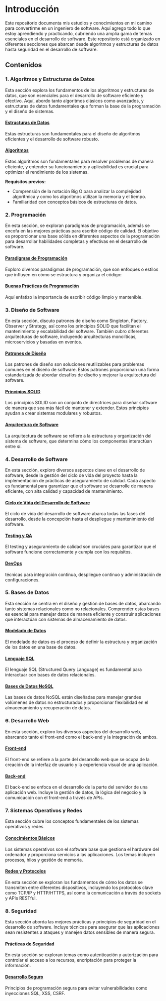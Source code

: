 # Introducción

Este repositorio documenta mis estudios y conocimientos en mi camino para convertirme en un ingeniero de software. Aquí agrego todo lo que estoy aprendiendo y practicando, cubriendo una amplia gama de temas esenciales en el desarrollo de software. Este repositorio está organizado en diferentes secciones que abarcan desde algoritmos y estructuras de datos hasta seguridad en el desarrollo de software.

## Contenidos


### 1. Algoritmos y Estructuras de Datos
Esta sección explora los fundamentos de los algoritmos y estructuras de datos, que son esenciales para el desarrollo de software eficiente y efectivo. Aquí, abordo tanto algoritmos clásicos como avanzados, y estructuras de datos fundamentales que forman la base de la programación y el diseño de sistemas.

#### [Estructuras de Datos](./data-structures/data-structure.md)
Estas estructuras son fundamentales para el diseño de algoritmos eficientes y el desarrollo de software robusto.

#### [Algoritmos](./algorithms/algorithms.md)
Estos algoritmos son fundamentales para resolver problemas de manera eficiente, y entender su funcionamiento y aplicabilidad es crucial para optimizar el rendimiento de los sistemas.

**Requisitos previos:**
- Comprensión de la notación Big O para analizar la complejidad algorítmica y como los algoritmos utilizan la memoria y el tiempo.
- Familiaridad con conceptos básicos de estructuras de datos.


### 2. Programación
En esta sección, se exploran paradigmas de programación, además se encofa en las mejores prácticas para escribir código de calidad. El objetivo es proporcionar una base sólida en diferentes aspectos de la programación para desarrollar habilidades completas y efectivas en el desarrollo de software.

#### [Paradigmas de Programación](./programming/paradigms/paradigms.md)
Exploro diversos paradigmas de programación, que son enfoques o estilos que influyen en cómo se estructura y organiza el código:

#### [Buenas Prácticas de Programación](./programming/practices.md)
Aquí enfatizo la importancia de escribir código limpio y mantenible.


### 3. Diseño de Software
En esta sección, discuto patrones de diseño como Singleton, Factory, Observer y Strategy, así como los principios SOLID que facilitan el mantenimiento y escalabilidad del software. También cubro diferentes arquitecturas de software, incluyendo arquitecturas monolíticas, microservicios y basadas en eventos.

#### [Patrones de Diseño]()
Los patrones de diseño son soluciones reutilizables para problemas comunes en el diseño de software. Estos patrones proporcionan una forma estandarizada de abordar desafíos de diseño y mejorar la arquitectura del software.

#### [Principios SOLID](./programming/solid/solid.md)
Los principios SOLID son un conjunto de directrices para diseñar software de manera que sea más fácil de mantener y extender. Estos principios ayudan a crear sistemas modulares y robustos. 

#### [Arquitectura de Software]()
La arquitectura de software se refiere a la estructura y organización del sistema de software, que determina cómo los componentes interactúan entre sí.


### 4. Desarrollo de Software
En esta sección, exploro diversos aspectos clave en el desarrollo de software, desde la gestión del ciclo de vida del proyecto hasta la implementación de prácticas de aseguramiento de calidad. Cada aspecto es fundamental para garantizar que el software se desarrolle de manera eficiente, con alta calidad y capacidad de mantenimiento.

#### [Ciclo de Vida del Desarrollo de Software]()
El ciclo de vida del desarrollo de software abarca todas las fases del desarrollo, desde la concepción hasta el despliegue y mantenimiento del software. 

#### [Testing y QA]() 
El testing y aseguramiento de calidad son cruciales para garantizar que el software funcione correctamente y cumpla con los requisitos.

#### [DevOps]()
técnicas para integración continua, despliegue continuo y administración de configuraciones.

### 5. Bases de Datos
Esta sección se centra en el diseño y gestión de bases de datos, abarcando tanto sistemas relacionales como no relacionales. Comprender estas bases es esencial para manejar datos de manera eficiente y construir aplicaciones que interactúan con sistemas de almacenamiento de datos.

#### [Modelado de Datos]()
El modelado de datos es el proceso de definir la estructura y organización de los datos en una base de datos.

#### [Lenguaje SQL]()
El lenguaje SQL (Structured Query Language) es fundamental para interactuar con bases de datos relacionales.

#### [Bases de Datos NoSQL]()
Las bases de datos NoSQL están diseñadas para manejar grandes volúmenes de datos no estructurados y proporcionar flexibilidad en el almacenamiento y recuperación de datos. 


### 6. Desarrollo Web
En esta sección, exploro los diversos aspectos del desarrollo web, abarcando tanto el front-end como el back-end y la integración de ambos. 

#### [Front-end]()
El front-end se refiere a la parte del desarrollo web que se ocupa de la creación de la interfaz de usuario y la experiencia visual de una aplicación.

#### [Back-end]()
El back-end se enfoca en el desarrollo de la parte del servidor de una aplicación web. Incluye la gestión de datos, la lógica del negocio y la comunicación con el front-end a través de APIs. 


### 7. Sistemas Operativos y Redes
Esta sección cubre los conceptos fundamentales de los sistemas operativos y redes.

#### [Conocimientos Básicos]()
Los sistemas operativos son el software base que gestiona el hardware del ordenador y proporciona servicios a las aplicaciones. Los temas incluyen procesos, hilos y gestión de memoria. 

#### [Redes y Protocolos]()
En esta sección se exploran los fundamentos de cómo los datos se transmiten entre diferentes dispositivos, incluyendo los protocolos clave como TCP/IP y HTTP/HTTPS, así como la comunicación a través de sockets y APIs RESTful.


### 8. Seguridad
Esta sección aborda las mejores prácticas y principios de seguridad en el desarrollo de software. Incluye técnicas para asegurar que las aplicaciones sean resistentes a ataques y manejen datos sensibles de manera segura.

#### [Prácticas de Seguridad]()
En esta sección se exploran temas como autenticación y autorización para controlar el acceso a los recursos, encriptación para proteger la información.

#### [Desarrollo Seguro]()
Principios de programación segura para evitar vulnerabilidades como inyecciones SQL, XSS, CSRF.
